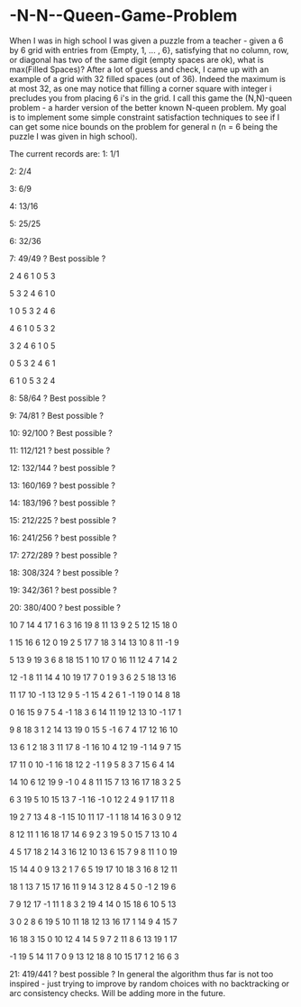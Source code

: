 # -N-N--Queen-Game-Problem

When I was in high school I was given a puzzle from a teacher - given a 6 by 6 grid with entries from {Empty, 1, ... , 6}, satisfying that no column, row, or diagonal has two of the same digit (empty spaces are ok), what is max(Filled Spaces)? After a lot of guess and check, I came up with an example of a grid with 32 filled spaces (out of 36). Indeed the maximum is at most 32, as one may notice that filling a corner square with integer i precludes you from placing 6 i's in the grid. I call this game the (N,N)-queen problem - a harder version of the better known N-queen problem. My goal is to implement some simple constraint satisfaction techniques to see if I can get some nice bounds on the problem for general n (n = 6 being the puzzle I was given in high school).

The current records are:
1: 1/1

2: 2/4

3: 6/9

4: 13/16

5: 25/25

6: 32/36

7: 49/49 ? Best possible ?

  2  4  6  1  0  5  3 

 5  3  2  4  6  1  0 

 1  0  5  3  2  4  6 

 4  6  1  0  5  3  2 

 3  2  4  6  1  0  5 

 0  5  3  2  4  6  1 

 6  1  0  5  3  2  4 

8: 58/64 ? Best possible ?

9: 74/81 ? Best possible ?

10: 92/100 ? Best possible ?

11: 112/121 ? best possible ?

12: 132/144 ? best possible ? 

13: 160/169 ? best possible ?

14: 183/196 ? best possible ? 

15: 212/225 ? best possible ?

16: 241/256 ? best possible ?

17: 272/289 ? best possible ?

18: 308/324 ? best possible ?

19: 342/361 ? best possible ?

20: 380/400 ? best possible ?

 10  7  14  4  17  1  6  3  16  19  8  11  13  9  2  5  12  15  18  0 

 1  15  16  6  12  0  19  2  5  17  7  18  3  14  13  10  8  11  -1  9 

 5  13  9  19  3  6  8  18  15  1  10  17  0  16  11  12  4  7  14  2 

 12  -1  8  11  14  4  10  19  17  7  0  1  9  3  6  2  5  18  13  16 

 11  17  10  -1  13  12  9  5  -1  15  4  2  6  1  -1  19  0  14  8  18 

 0  16  15  9  7  5  4  -1  18  3  6  14  11  19  12  13  10  -1  17  1 

 9  8  18  3  1  2  14  13  19  0  15  5  -1  6  7  4  17  12  16  10 

 13  6  1  2  18  3  11  17  8  -1  16  10  4  12  19  -1  14  9  7  15 

 17  11  0  10  -1  16  18  12  2  -1  1  9  5  8  3  7  15  6  4  14 

 14  10  6  12  19  9  -1  0  4  8  11  15  7  13  16  17  18  3  2  5 

 6  3  19  5  10  15  13  7  -1  16  -1  0  12  2  4  9  1  17  11  8 

 19  2  7  13  4  8  -1  15  10  11  17  -1  1  18  14  16  3  0  9  12 

 8  12  11  1  16  18  17  14  6  9  2  3  19  5  0  15  7  13  10  4 

 4  5  17  18  2  14  3  16  12  10  13  6  15  7  9  8  11  1  0  19 

 15  14  4  0  9  13  2  1  7  6  5  19  17  10  18  3  16  8  12  11 

 18  1  13  7  15  17  16  11  9  14  3  12  8  4  5  0  -1  2  19  6 

 7  9  12  17  -1  11  1  8  3  2  19  4  14  0  15  18  6  10  5  13 

 3  0  2  8  6  19  5  10  11  18  12  13  16  17  1  14  9  4  15  7 

 16  18  3  15  0  10  12  4  14  5  9  7  2  11  8  6  13  19  1  17 

 -1  19  5  14  11  7  0  9  13  12  18  8  10  15  17  1  2  16  6  3 

21: 419/441 ? best possible ?
In general the algorithm thus far is not too inspired - just trying to improve by random choices with no backtracking or arc consistency checks. Will be adding more in the future.
